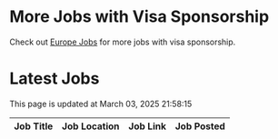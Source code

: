# More Jobs with Visa Sponsorship

Check out [Europe Jobs](https://github.com/sureshparimi/europejobs#latest-jobs) for more jobs with visa sponsorship.

# Latest Jobs

This page is updated at March 03, 2025 21:58:15

| Job Title | Job Location | Job Link | Job Posted |
| --- | --- | --- | --- |
